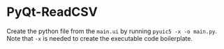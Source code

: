 # PyQt-ReadCSV

Create the python file from the `main.ui` by running `pyuic5 -x -o main.py`. Note that `-x` is needed to create the executable code boilerplate.